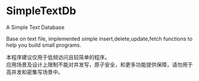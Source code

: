 # SimpleTextDb
A Simple Text Database

Base on text file, implemented simple insert,delete,update,fetch functions to help you build small programs.

本程序建议仅用于低频访问且较简单的程序。\
应用场景及设计上限制不能对并发写，原子安全，和更多功能提供保障，请勿用于高并发和密集写场景中。